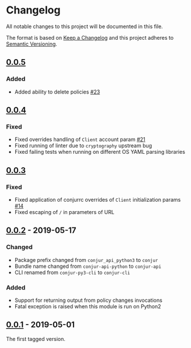 # Changelog
All notable changes to this project will be documented in this file.

The format is based on [Keep a Changelog](http://keepachangelog.com/en/1.0.0/)
and this project adheres to [Semantic Versioning](http://semver.org/spec/v2.0.0.html).

## [0.0.5]

### Added

- Added ability to delete policies [#23](https://github.com/cyberark/conjur-api-python3/issues/23)

## [0.0.4]

### Fixed

- Fixed overrides handling of `Client` account param [#21](https://github.com/cyberark/conjur-api-python3/issues/21)
- Fixed running of linter due to `cryptography` upstream bug
- Fixed failing tests when running on different OS YAML parsing libraries

## [0.0.3]

### Fixed

- Fixed application of conjurrc overrides of `Client` initialization params [#14](https://github.com/cyberark/conjur-api-python3/issues/14)
- Fixed escaping of `/` in parameters of URL

## [0.0.2] - 2019-05-17

### Changed
- Package prefix changed from `conjur_api_python3` to `conjur`
- Bundle name changed from `conjur-api-python` to `conjur-api`
- CLI renamed from `conjur-py3-cli` to `conjur-cli`

### Added
- Support for returning output from policy changes invocations
- Fatal exception is raised when this module is run on Python2

## [0.0.1] - 2019-05-01

The first tagged version.

[Unreleased]: https://github.com/conjurinc/conjur-api-python3/compare/v0.0.5...HEAD
[0.0.5]: https://github.com/conjurinc/conjur-api-python3/compare/v0.0.4...0.0.5
[0.0.4]: https://github.com/conjurinc/conjur-api-python3/compare/v0.0.3...0.0.4
[0.0.3]: https://github.com/conjurinc/conjur-api-python3/compare/v0.0.2...0.0.3
[0.0.2]: https://github.com/conjurinc/conjur-api-python3/compare/v0.0.1...0.0.2
[0.0.1]: https://github.com/cyberark/conjur-api-python3/tree/v0.0.1
